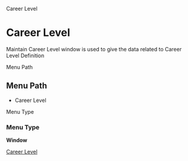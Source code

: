 
Career Level
# Career Level


Maintain Career Level window is used to give the data related to Career Level Definition

Menu Path
## Menu Path



- Career Level

Menu Type
### Menu Type

**Window**


[Career Level](../../functional-guide/window/window-career-level.md)